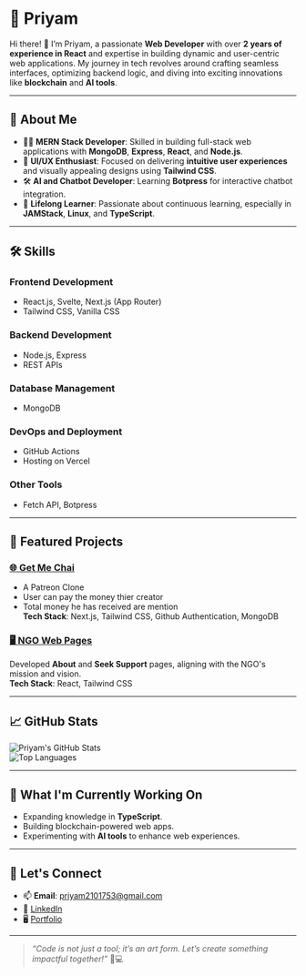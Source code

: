 # 🌟 Priyam

Hi there! 👋 I’m Priyam, a passionate **Web Developer** with over **2 years of experience in React** and expertise in building dynamic and user-centric web applications. My journey in tech revolves around crafting seamless interfaces, optimizing backend logic, and diving into exciting innovations like **blockchain** and **AI tools**.  

---

## 🚀 **About Me**
- 🧑‍💻 **MERN Stack Developer**: Skilled in building full-stack web applications with **MongoDB**, **Express**, **React**, and **Node.js**.  
- 🎨 **UI/UX Enthusiast**: Focused on delivering **intuitive user experiences** and visually appealing designs using **Tailwind CSS**.  
- 🛠️ **AI and Chatbot Developer**: Learning **Botpress** for interactive chatbot integration.  
- 🧠 **Lifelong Learner**: Passionate about continuous learning, especially in **JAMStack**, **Linux**, and **TypeScript**.

---

## 🛠️ **Skills**
### **Frontend Development**  
- React.js, Svelte, Next.js (App Router)  
- Tailwind CSS, Vanilla CSS  

### **Backend Development**  
- Node.js, Express  
- REST APIs

### **Database Management**  
- MongoDB 

### **DevOps and Deployment**  
- GitHub Actions  
- Hosting on Vercel 

### **Other Tools**  
- Fetch API, Botpress  

---

## 🌟 **Featured Projects**
### [🌐 **Get Me Chai**](https://get-me-chai-ten.vercel.app/)   
- A Patreon Clone
- User can pay the money thier creator
- Total money he has received are mention  
**Tech Stack**: Next.js, Tailwind CSS, Github Authentication, MongoDB 



### [🖥️ **NGO Web Pages**](https://staging-jc.vercel.app/)  
Developed **About** and **Seek Support** pages, aligning with the NGO's mission and vision.  
**Tech Stack**: React, Tailwind CSS  

---

## 📈 **GitHub Stats**
![Priyam's GitHub Stats](https://github-readme-stats.vercel.app/api?username=priy-am&show_icons=true&theme=radical)  
![Top Languages](https://github-readme-stats.vercel.app/api/top-langs?username=priy-am&show_icons=true&locale=en&layout=compact)

---

## 🌱 **What I'm Currently Working On**
- Expanding knowledge in **TypeScript**.  
- Building blockchain-powered web apps.  
- Experimenting with **AI tools** to enhance web experiences.  

---

## 🤝 **Let's Connect**
- 📫 **Email**: priyam2101753@gmail.com 
- 💼 [LinkedIn](https://www.linkedin.com/in/priy-am/)  
- 🖥️ [Portfolio](https://codepriyam.netlify.app/)  

---

> *“Code is not just a tool; it’s an art form. Let’s create something impactful together!”* 🎨💻

